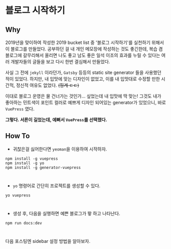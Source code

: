 # 블로그 시작하기

## Why
2019년을 맞이하여 작성한 2019 bucket list 중 '블로그 시작하기'를 실천하기 위해서 이 블로그를 만들었다.
공부하던 걸 내 개인 메모장에 작성하는 것도 좋긴한데, 복습 겸 블로그에 갈무리해서 올리면 나도 좋고 남도 좋은
일석 이조의 효과를 누릴 수 있다는 여러 개발자들의 글들을 보고 다시 한번 결심해서 만들었다.

사실 그 전에 `jekyll` 이라던가, `Gatsby` 등등의 static site generator 들을 사용했던 적이 있었다.
하지만, 내 입맛에 맞는 디자인이 없었고, 이를 내 입맛대로 수정할 만한 시간적, 정신적 여유도 없었다. ~~(핑계 ㄷㄷ)~~

이대로 블로그 운영은 물 건너가는 것인가... 싶었는데 내 입맛에 딱 맞는! 그것도 내가 좋아하는 민트색이
포인트 컬러로 예쁘게 디자인 되어있는 generator가 있었으니, 바로 `VuePress` 였다.

**그렇다. 서론이 길었는데, 예뻐서 `VuePress`를 선택했다.**

## How To
- 귀찮은걸 싫어한다면 `yeoman`을 이용하여 시작하자.

```$xslt
npm install -g vuepress
npm install -g yo
npm install -g generator-vuepress
```
#
- `yo` 명령어로 간단히 프로젝트를 생성할 수 있다.
```$xslt
yo vuepress
```
#
- 생성 후, 다음을 실행하면 예쁜 블로그가 뙇 하고 나타난다.
```$xslt
npm run docs:dev
```
#
다음 포스팅엔 sidebar 설정 방법을 알아보자.

<Disqus/>